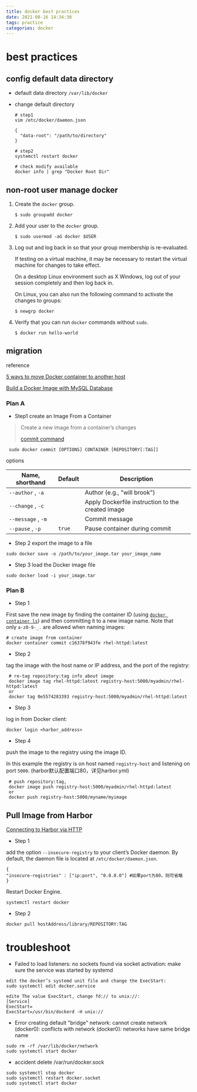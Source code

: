 ```yaml
---
title: docker best practices
date: 2021-08-16 14:34:30
tags: practice
categories: docker
---
```


# best practices

## config default data directory

- default data directory `/var/lib/docker`

- change default directory

  ```shell
  # step1
  vim /etc/docker/daemon.json
  
  {
    "data-root": "/path/to/directory"
  }
  
  # step2
  systemctl restart docker 
  
  # check modify available
  docker info | grep "Docker Root Dir"
  ```

## non-root user manage docker

1. Create the `docker` group.

   ```shell
   $ sudo groupadd docker
   ```

2. Add your user to the `docker` group.

   ```shell
   $ sudo usermod -aG docker $USER
   ```

3. Log out and log back in so that your group membership is re-evaluated.

   If testing on a virtual machine, it may be necessary to restart the virtual machine for changes to take effect.

   On a desktop Linux environment such as X Windows, log out of your session completely and then log back in.

   On Linux, you can also run the following command to activate the changes to groups:

   ```
   $ newgrp docker 
   ```

4. Verify that you can run `docker` commands without `sudo`.

   ```
   $ docker run hello-world
   ```

## migration

reference 

[5 ways to move Docker container to another host](<https://bobcares.com/blog/move-docker-container-to-another-host/>)

[Build a Docker Image with MySQL Database](https://morioh.com/p/d8d9e7732952)

### Plan A

- Step1	create an Image From a Container

> Create a new image from a container’s changes
>
> [commit command](<https://docs.docker.com/engine/reference/commandline/commit/>)

```shell
 sudo docker commit [OPTIONS] CONTAINER [REPOSITORY[:TAG]]
```

options

| Name, shorthand    | Default | Description                                       |
| ------------------ | ------- | ------------------------------------------------- |
| `--author` , `-a`  |         | Author (e.g., "will brook")                       |
| `--change` , `-c`  |         | Apply Dockerfile instruction to the created image |
| `--message` , `-m` |         | Commit message                                    |
| `--pause` , `-p`   | `true`  | Pause container during commit                     |

- Step 2    export the image to a file  

```shell
sudo docker save -o /path/to/your_image.tar your_image_name
```

- Step 3 load the Docker image file

```shell
sudo docker load -i your_image.tar
```

### Plan B

- Step 1

First save the new image by finding the container ID (using [`docker container ls`](https://docs.docker.com/engine/reference/commandline/ps/)) and then committing it to a new image name. Note that only `a-z0-9-_.` are allowed when naming images:

```shell
# create image from container
docker container commit c16378f943fe rhel-httpd:latest
```

- Step 2

 tag the image with the host name or IP address, and the port of the registry:

```shell
 # re-tag repository:tag info about image
 docker image tag rhel-httpd:latest registry-host:5000/myadmin/rhel-httpd:latest
 or
 docker tag 0e5574283393 registry-host:5000/myadmin/rhel-httpd:latest
```

- Step 3

log in from Docker client:

```
docker login <harbor_address>
```

- Step 4

push the image to the registry using the image ID. 

In this example the registry is on host named `registry-host` and listening on port `5000`. (harbor默认配置端口80，详见harbor.yml)

```shell
 # push repository:tag,
 docker image push registry-host:5000/myadmin/rhel-httpd:latest
 or
 docker push registry-host:5000/myname/myimage
```

## Pull Image from Harbor

[Connecting to Harbor via HTTP](<https://goharbor.io/docs/2.0.0/install-config/run-installer-script/#connect-http>)

- Step 1

add the option `--insecure-registry` to your client’s Docker daemon. By default, the daemon file is located at `/etc/docker/daemon.json`.

```shell
{
"insecure-registries" : ["ip:port", "0.0.0.0"] #如果port为80，则可省略
}
```

Restart Docker Engine.

```shell
systemctl restart docker
```

- Step 2

```shell
docker pull hostAddress/library/REPOSITORY:TAG
```



# troubleshoot

- Failed to load listeners: no sockets found via socket activation: make sure the service was started by systemd

```
edit the docker’s systemd unit file and change the ExecStart:
sudo systemctl edit docker.service

edite The value ExecStart, change fd:// to unix://:
[Service]
ExecStart=
ExecStart=/usr/bin/dockerd -H unix://
```

- Error creating default "bridge" network: cannot create network (docker0): conflicts with network (docker0): networks have same bridge name

```shell
sudo rm -rf /var/lib/docker/network
sudo systemctl start docker
```

- accident delete /var/run/docker.sock

```shell
sudo systemctl stop docker
sudo systemctl restart docker.socket
sudo systemctl start docker
```

